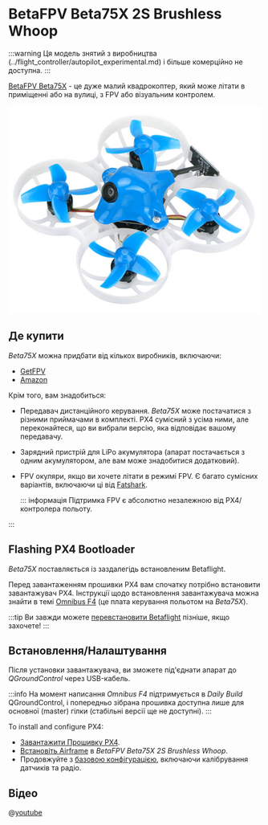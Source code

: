 # BetaFPV Beta75X 2S Brushless Whoop

<Badge type="error" text="Discontinued" />

:::warning
Ця модель знятий з виробництва (../flight_controller/autopilot_experimental.md) і більше комерційно не доступна.
:::

[BetaFPV Beta75X](https://betafpv.com/products/beta75x-2s-whoop-quadcopter) - це дуже малий квадрокоптер, який може літати в приміщенні або на вулиці, з FPV або візуальним контролем.

![BetaFPV Beta75X](../../assets/hardware/betafpv_beta75x.jpg)

## Де купити

_Beta75X_ можна придбати від кількох виробників, включаючи:

- [GetFPV](https://www.getfpv.com/beta75x-2s-brushless-whoop-micro-quadcopter-xt30-frsky.html)
- [Amazon](https://www.amazon.com/BETAFPV-Beta75X-Brushless-Quadcopter-Smartaudio/dp/B07H86XSPW)

Крім того, вам знадобиться:

- Передавач дистанційного керування. _Beta75X_ може постачатися з різними приймачами в комплекті. PX4 сумісний з усіма ними, але переконайтеся, що ви вибрали версію, яка відповідає вашому передавачу.
- Зарядний пристрій для LiPo акумулятора (апарат постачається з одним акумулятором, але вам може знадобитися додатковий).
- FPV окуляри, якщо ви хочете літати в режимі FPV.
  Є багато сумісних варіантів, включаючи ці від [Fatshark](https://www.fatshark.com/product-page/dominator-v3).

  ::: інформація
  Підтримка FPV є абсолютно незалежною від PX4/контролера польоту.

:::

## Flashing PX4 Bootloader

_Beta75X_ поставляється із заздалегідь встановленим Betaflight.

Перед завантаженням прошивки PX4 вам спочатку потрібно встановити завантажувач PX4.
Інструкції щодо встановлення завантажувача можна знайти в темі [Omnibus F4](../flight_controller/omnibus_f4_sd.md#bootloader) (це плата керування польотом на _Beta75X_).

:::tip
Ви завжди можете [перевстановити Betaflight](../advanced_config/bootloader_update_from_betaflight.md#reinstall-betaflight) пізніше, якщо захочете!
:::

## Встановлення/Налаштування

Після установки завантажувача, ви зможете під'єднати апарат до _QGroundControl_ через USB-кабель.

:::info
На момент написання _Omnibus F4_ підтримується в _Daily Build_ QGroundControl, і попередньо зібрана прошивка доступна лише для основної (master) гілки (стабільні версії ще не доступні).
:::

To install and configure PX4:

- [Завантажити Прошивку PX4](../config/firmware.md).
- [Встановіть Airframe](../config/airframe.md) в _BetaFPV Beta75X 2S Brushless Whoop_.
- Продовжуйте з [базовою конфігурацією](../config/index.md), включаючи калібрування датчиків та радіо.

## Відео

@[youtube](https://youtu.be/_-O0kv0Qsh4)
